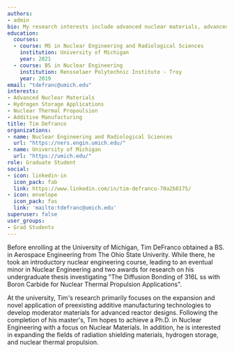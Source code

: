 ```yaml
---
authors:
- admin
bio: My research interests include advanced nuclear materials, advanced reactor design, and nuclear reactor fuels.
education:
  courses:
  - course: MS in Nuclear Engineering and Radiological Sciences
    institution: University of Michigan
    year: 2021
  - course: BS in Nuclear Engineering
    institution: Rensselaer Polytechnic Institute - Troy
    year: 2019
email: "tdefranc@umich.edu"
interests:
- Advanced Nuclear Materials
- Hydrogen Storage Applications
- Nuclear Thermal Propoulsion
- Additive Manufacturing
title: Tim Defranco
organizations:
- name: Nuclear Engineering and Radiological Sciences
  url: "https://ners.engin.umich.edu/"
- name: University of Michigan
  url: "https://umich.edu/"
role: Graduate Student
social:
- icon: linkedin-in
  icon_pack: fab
  link: https://www.linkedin.com/in/tim-defranco-70a2b8175/
- icon: envelope
  icon_pack: fas
  link: 'mailto:tdefranc@umich.edu'
superuser: false
user_groups:
- Grad Students
---
```


Before enrolling at the University of Michigan, Tim DeFranco obtained a BS. in Aerospace Engineering from The Ohio State Univerity. While there, he took an introductory nuclear engineering course, leading to an eventual minor in Nuclear Engineering and two awards for research on his undergraduate thesis investigating "The Diffusion Bonding of 316L ss with Boron Carbide for Nuclear Thermal Propulsion Applications".

At the university, Tim's research primarily focuses on the expansion and novel application of preexisting additive manufacturing technologies to develop moderator materials for advanced reactor designs. Following the completion of his master's, Tim hopes to achieve a Ph.D. in Nuclear Engineering with a focus on Nuclear Materials. In addition, he is interested in expanding the fields of radiation shielding materials, hydrogen storage, and nuclear thermal propulsion. 

